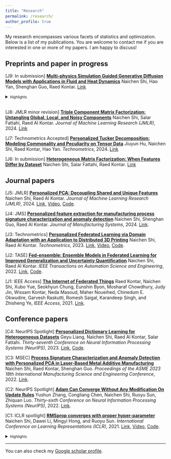 ```yaml
---
title: "Research"
permalink: /research/
author_profile: true
---
```

<style>
smlt {
    font-size:0.8em;
}

</style>

My research encompasses various facets of statistics and optimization. Below is a list of my publications. You are welcome to contact me if you are interested in one or more of my papers. I am happy to discuss!


## Preprints and paper in progress

[J9: In submission] <ins>**Multi-physics Simulation Guided Generative Diffusion Models with Applications in Fluid and Heat Dynamics**</ins>
Naichen Shi, Hao Yan, Shenghan Guo, Raed Kontar.
[Link](https://arxiv.org/abs/2407.17720)

<details>
<summary><smlt> Highlights</smlt></summary>
<smlt>Diffusion generative models can generate photorealistic images and videos but often struggle to understand the physical interactions. When practitioners from the science and engineering fields have access to physics simulators, can they improve the quality of diffusion model-generated samples with the help of simulations?</smlt>

<p align="center">
  <img src="../images/double_physics_1.jpg" alt="illustration" width="300" style="display: inline-block; margin: 0 10px;"/>
</p>

<smlt>We explore two strategies to incorporate physics simulation into diffusion models. Results show that our model indeed integrates physics knowledge in heat and fluid dynamics with patterns from real observations. </smlt>

</details>
<br>


[J8: JMLR minor revision] <ins>**Triple Component Matrix Factorization: Untangling Global, Local, and Noisy Components**</ins> 
Naichen Shi, Salar Fattahi, Raed Al Kontar. *Journal of Machine Learning Research (JMLR)*, 2024. [Link](https://arxiv.org/abs/2404.07955)

[J7: Technometrics Accepted] <ins>**Personalized Tucker Decomposition: Modeling Commonality and Peculiarity on Tensor Data**</ins> 
Jiuyun Hu, Naichen Shi, Raed Kontar, Hao Yan. *Technometrics*, 2024. [Link](https://arxiv.org/abs/2309.03439)


[J6: In submission] <ins>**Heterogeneous Matrix Factorization: When Features Differ by Dataset**</ins>
Naichen Shi, Salar Fattahi, Raed Kontar.
[Link](https://arxiv.org/abs/2305.17744)


## Journal papers

[J5: JMLR] <ins>**Personalized PCA: Decoupling Shared and Unique Features**</ins> 
Naichen Shi, Raed Al Kontar. *Journal of Machine Learning Research (JMLR)*, 2024. [Link](https://www.jmlr.org/papers/v25/22-0810.html), [Video](https://www.youtube.com/watch?v=9XWY745ZFPM), [Code](https://github.com/UMDataScienceLab/Personalized_PCA).

[J4: JMS] <ins>**Personalized feature extraction for manufacturing process signature characterization and anomaly detection**</ins> Naichen Shi, Shenghan Guo, Raed Al Kontar. *Journal of Manufacturing Systems*, 2024. [Link](https://www.sciencedirect.com/science/article/pii/S0278612524000694).

[J3: Technometrics] <ins>**Personalized Federated Learning via Domain Adaptation with an Application to Distributed 3D Printing**</ins> 
Naichen Shi, Raed Al Kontar. *Technometrics*, 2023. [Link](https://www.tandfonline.com/doi/abs/10.1080/00401706.2022.2157882?journalCode=utch20), [Video](https://www.youtube.com/watch?v=wOV8ZwdHgJ0), [Code](https://github.com/UMDataScienceLab/Personalized_FL_with_DA).

[J2: TASE] <ins>**Fed-ensemble: Ensemble Models in Federated Learning for Improved Generalization and Uncertainty Quantification**</ins> Naichen Shi, Raed Al Kontar. *IEEE Transactions on Automation Science and Engineering*, 2022. [Link](https://ieeexplore.ieee.org/document/10113748), [Code](https://github.com/UMDataScienceLab/fedensemble).

[J1: IEEE Access] <ins>**The Internet of Federated Things**</ins> Raed Kontar, Naichen Shi, Xubo Yue, Seokhyun Chung, Eunshin Byon, Mosharaf Chowdhury, Judy Jin, Wissam Kontar, Neda Masoud, Maher Noueihed, Chinedum E. Okwudire, Garvesh Raskutti, Romesh Saigal, Karandeep Singh, and Zhisheng Ye,  *IEEE Access*, 2021. [Link](https://ieeexplore.ieee.org/document/9611259).


## Conference papers

[C4: NeurIPS Spotlight] <ins>**Personalized Dictionary Learning for Heterogeneous Datasets**</ins> Geyu Liang, Naichen Shi, Raed Al Kontar, Salar Fattahi.  *Thirty-seventh Conference on Neural Information Processing Systems (NeurIPS)*, 2023. [Link](https://proceedings.neurips.cc/paper_files/paper/2023/hash/9f6f790f28a31fba89644f09faf4e0cb-Abstract-Conference.html), [Code](https://github.com/lianggeyuleo/PerMA). 

[C3: MSEC] <ins>**Process Signature Characterization and Anomaly Detection with Personalized PCA in Laser-Based Metal Additive Manufacturing** </ins> 
Naichen Shi, Raed Kontar, Shenghan Guo. *Proceedings of the ASME 2023 18th International Manufacturing Science and Engineering Conference*, 2022. [Link](https://asmedigitalcollection.asme.org/MSEC/proceedings-abstract/MSEC2023/1168823).

[C2: NeurIPS Spotlight] <ins>**Adam Can Converge Without Any Modification On Update Rules**</ins>
Yushun Zhang, Congliang Chen, Naichen Shi, Ruoyu Sun, Zhiquan Luo. *Thirty-sixth Conference on Neural Information Processing Systems (NeurIPS)*, 2022. [Link](https://proceedings.neurips.cc/paper_files/paper/2022/hash/b6260ae5566442da053e5ab5d691067a-Abstract-Conference.html). 

[C1: ICLR spotlight] <ins>**RMSprop converges with proper hyper-parameter**</ins>
Naichen Shi, Dawei Li, Mingyi Hong, and Ruoyu Sun. *International Conference on Learning Representations (ICLR)*, 2021. [Link](https://openreview.net/forum?id=3UDSdyIcBDA), [Video](https://iclr.cc/virtual/2021/spotlight/3415), [Code](https://github.com/soundsinteresting/RMSprop).

<details>
<summary><smlt> Highlights</smlt></summary>

<smlt>Almost every ML/AL practitioner uses adaptive stepsize optimization algorithms (e.g., Adam). Surprisingly, an important theoretical problem was largely unexplored: under what conditions can they converge? We show, both theoretically and numerically, that the good performance of RMSprop and Adam is contingent on the appropriate choice of the exponential averaging parameter $\beta_2$. Only when $\beta_2$ close enough to 1 can (stochastic versions of) Adam and RMSprop generate stable update directions that gradually lead the updates to the optimality. </smlt>

<p align="center">
  <img src="images/adamconverge.png" alt="Adam updates" width="300" style="display: inline-block; margin: 0 10px;"/>

</p>
</details>

---

You can also check my [Google scholar profile](https://scholar.google.com/citations?user=9DVanY4AAAAJ&hl=en).




